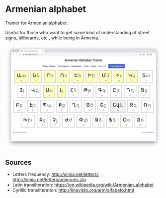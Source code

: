 # Armenian alphabet

Trainer for Armenian alphabet.

Useful for those who want to get some kind of understanding of street signs, billboards, etc., while being in Armenia.

<img src="screenshot.png" width=700>

## Sources

* Letters frequency: http://simia.net/letters/, http://simia.net/letters/unigrams.zip
* Latin transliteration: https://en.wikipedia.org/wiki/Armenian_alphabet
* Cyrillic transliteration: http://lingvisto.org/arm/alfabeto.html
